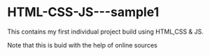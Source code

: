 # HTML-CSS-JS---sample1
This contains my first individual project build using HTML,CSS & JS. 

Note that this is buid with the help of online sources
